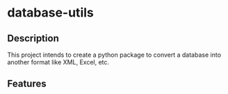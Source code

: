 # database-utils

## Description

This project intends to create a python package to convert a database into another format like XML, Excel, etc.

## Features

